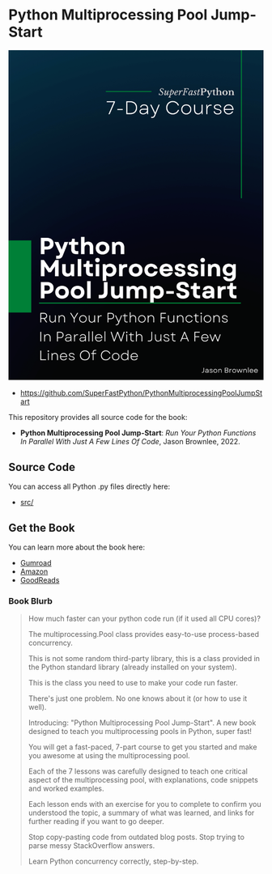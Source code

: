 # Python Multiprocessing Pool Jump-Start

![Python Multiprocessing Pool Jump-Start](cover.png)

* <https://github.com/SuperFastPython/PythonMultiprocessingPoolJumpStart>

This repository provides all source code for the book:

* **Python Multiprocessing Pool Jump-Start**: _Run Your Python Functions In Parallel With Just A Few Lines Of Code_, Jason Brownlee, 2022.


## Source Code
You can access all Python .py files directly here:

* [src/](src/)

## Get the Book

You can learn more about the book here:

* [Gumroad](https://superfastpython.gumroad.com/l/pmpj)
* [Amazon](https://www.amazon.com/dp/B0B6YSF8XQ)
* [GoodReads](https://www.goodreads.com/book/show/61606103-python-multiprocessing-pool-jump-start)

### Book Blurb

> How much faster can your python code run (if it used all CPU cores)?
>
> The multiprocessing.Pool class provides easy-to-use process-based concurrency.
>
> This is not some random third-party library, this is a class provided in the Python standard library (already installed on your system).
>
> This is the class you need to use to make your code run faster.
>
> There's just one problem. No one knows about it (or how to use it well).
>
> Introducing: "Python Multiprocessing Pool Jump-Start". A new book designed to teach you multiprocessing pools in Python, super fast!
>
> You will get a fast-paced, 7-part course to get you started and make you awesome at using the multiprocessing pool.
>
> Each of the 7 lessons was carefully designed to teach one critical aspect of the multiprocessing pool, with explanations, code snippets and worked examples.
>
> Each lesson ends with an exercise for you to complete to confirm you understood the topic, a summary of what was learned, and links for further reading if you want to go deeper.
>
> Stop copy-pasting code from outdated blog posts.
> Stop trying to parse messy StackOverflow answers.
>
> Learn Python concurrency correctly, step-by-step.
